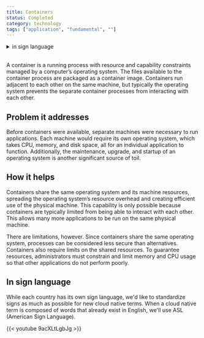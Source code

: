 ```yaml
---
title: Containers
status: Completed
category: technology
tags: ["application", "fundamental", ""]
---
```


<details>
  <summary>in sign language</summary>
  <br>
  While each country has its own sign language, we'd like to standardize signs as much as possible for new cloud native terms.
  When a cloud native term is composed of words that already exist in English, we'll use ASL (American Sign Language).
  <br>
  {{< youtube 9acXLtLgbJg >}}
</details>
<br>

A container is a running process with resource and capability constraints managed by a computer’s operating system. 
The files available to the container process are packaged as a container image. 
Containers run adjacent to each other on the same machine, 
but typically the operating system prevents the separate container processes from interacting with each other.

## Problem it addresses

Before containers were available, separate machines were necessary to run applications. 
Each machine would require its own operating system, which takes CPU, memory, and disk space, 
all for an individual application to function. 
Additionally, the maintenance, upgrade, and startup of an operating system is another significant source of toil. 

## How it helps

Containers share the same operating system and its machine resources, 
spreading the operating system’s resource overhead and creating efficient use of the physical machine. 
This capability is only possible because containers are typically limited from being able to interact with each other. 
This allows many more applications to be run on the same physical machine.

There are limitations, however. 
Since containers share the same operating system, processes can be considered less secure than alternatives. 
Containers also require limits on the shared resources. 
To guarantee resources, administrators must constrain and limit memory and CPU usage so that other applications do not perform poorly.

## In sign language

While each country has its own sign language, we'd like to standardize signs as much as possible for new cloud native terms. When a cloud native term is composed of words that already exist in English, we'll use ASL (American Sign Language).

{{< youtube 9acXLtLgbJg >}}
